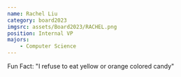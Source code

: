 ```yaml
---
name: Rachel Liu
category: board2023
imgsrc: assets/Board2023/RACHEL.png
position: Internal VP
majors:
    - Computer Science
---
```


Fun Fact: "I refuse to eat yellow or orange colored candy"
